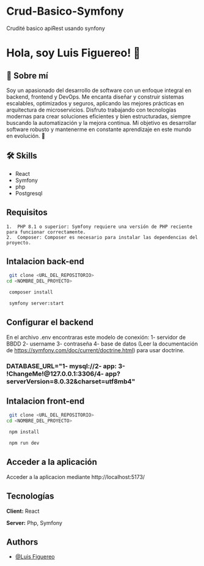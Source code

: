 # Crud-Basico-Symfony
Crudité basico apiRest usando synfony


# Hola, soy Luis Figuereo! 👋


## 🚀 Sobre mí

Soy un apasionado del desarrollo de software con un enfoque integral en backend, frontend y DevOps. Me encanta diseñar y construir sistemas escalables, optimizados y seguros, aplicando las mejores prácticas en arquitectura de microservicios. Disfruto trabajando con tecnologías modernas para crear soluciones eficientes y bien estructuradas, siempre buscando la automatización y la mejora continua. Mi objetivo es desarrollar software robusto y mantenerme en constante aprendizaje en este mundo en evolución. 🚀

## 🛠 Skills
* React
* Symfony
* php
* Postgresql

## Requisitos
	1.	PHP 8.1 o superior: Symfony requiere una versión de PHP reciente para funcionar correctamente.
	2.	Composer: Composer es necesario para instalar las dependencias del proyecto.

## Intalacion back-end

```bash
 git clone <URL_DEL_REPOSITORIO>
cd <NOMBRE_DEL_PROYECTO>
```
```bash
 composer install
```
```bash
 symfony server:start
```

## Configurar el backend
En el archivo .env encontraras este modelo de conexión:
1- servidor de BBDD 2- username 3- contraseña 4- base de datos (Leer la documentación de https://symfony.com/doc/current/doctrine.html) para usar doctrine.
### DATABASE_URL="1- mysql://2- app: 3- !ChangeMe!@127.0.0.1:3306/4- app?serverVersion=8.0.32&charset=utf8mb4"


## Intalacion front-end

```bash
 git clone <URL_DEL_REPOSITORIO>
cd <NOMBRE_DEL_PROYECTO>
```
```bash
 npm install
```
```bash
 npm run dev
```


## Acceder a la aplicación

Acceder a la aplicacion mediante http://localhost:5173/
    
## Tecnologías

**Client:** React

**Server:** Php, Symfony

## Authors

- [@Luis Figuereo](https://www.github.com/luchan63)


